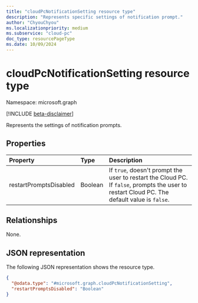 ```yaml
---
title: "cloudPcNotificationSetting resource type"
description: "Represents specific settings of notification prompt."
author: "ChyouChyou"
ms.localizationpriority: medium
ms.subservice: "cloud-pc"
doc_type: resourcePageType
ms.date: 10/09/2024
---
```


# cloudPcNotificationSetting resource type

Namespace: microsoft.graph

[!INCLUDE [beta-disclaimer](../../includes/beta-disclaimer.md)]

Represents the settings of notification prompts.

## Properties

|Property|Type|Description|
|:---|:---|:---|
|restartPromptsDisabled|Boolean|If `true`, doesn't prompt the user to restart the Cloud PC. If `false`, prompts the user to restart Cloud PC. The default value is `false`.|

## Relationships

None.

## JSON representation

The following JSON representation shows the resource type.

<!-- {
  "blockType": "resource",
  "@odata.type": "microsoft.graph.cloudPcNotificationSetting"
}
-->

``` json
{
  "@odata.type": "#microsoft.graph.cloudPcNotificationSetting",
  "restartPromptsDisabled": "Boolean"
}
```
